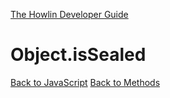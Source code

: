 [The Howlin Developer Guide](/index.md)



Object.isSealed
===============

[Back to JavaScript](../index.md)
[Back to Methods](../methods.md)



